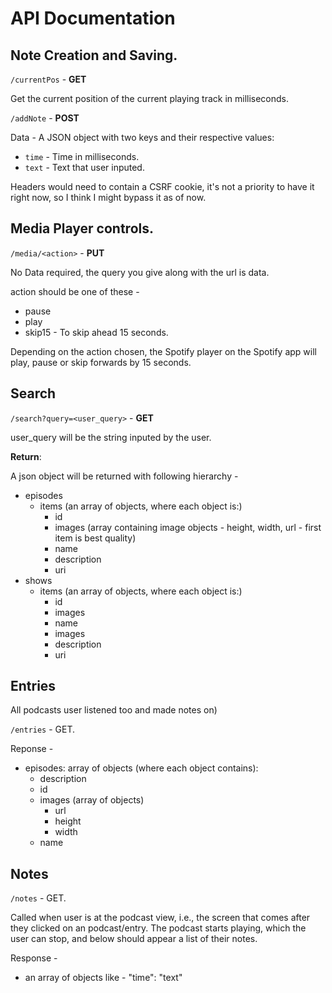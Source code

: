# API Documentation

## Note Creation and Saving.

`/currentPos` - **GET**

Get the current position of the current playing track in milliseconds.

`/addNote` - **POST**

Data - A JSON object with two keys and their respective values:

- `time` - Time in milliseconds.
- `text` - Text that user inputed.

Headers would need to contain a CSRF cookie, it's not a priority to have it right now, so I think I might bypass it as of now.


## Media Player controls.

`/media/<action>` - **PUT**

No Data required, the query you give along with the url is data.

action should be one of these - 

- pause
- play
- skip15 - To skip ahead 15 seconds.

Depending on the action chosen, the Spotify player on the Spotify app will play, pause or skip forwards by 15 seconds.


## Search

`/search?query=<user_query>` - **GET**

user_query will be the string inputed by the user.

**Return**:

A json object will be returned with following hierarchy -

- episodes
   - items (an array of objects, where each object is:)
       - id
       - images (array containing image objects - height, width, url - first item is best quality)
       - name
       - description
       - uri
- shows
   - items (an array of objects, where each object is:)
       - id
       - images
       - name
       - images
       - description
       - uri

## Entries
All podcasts user listened too and made notes on)

`/entries` - GET.

Reponse -

- episodes: array of objects (where each object contains):
    - description
    - id
    - images (array of objects)
       - url
       - height
       - width
   - name

## Notes

`/notes` - GET.

Called when user is at the podcast view, i.e., the screen that comes after they clicked on an podcast/entry.
The podcast starts playing, which the user can stop, and below should appear a list of their notes.

Response -

- an array of objects like -
    "time": "text"
